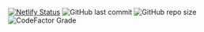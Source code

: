 [![Netlify Status](https://api.netlify.com/api/v1/badges/20b3efd8-2a8b-43c6-ad75-3f984eb1b9b2/deploy-status)](https://app.netlify.com/sites/zen-kilby-02d6df/deploys)
![GitHub last commit](https://img.shields.io/github/last-commit/fagcinsk/fagcinsk.github.io?style=flat-square)
![GitHub repo size](https://img.shields.io/github/repo-size/fagcinsk/fagcinsk.github.io?style=flat-square)
![CodeFactor Grade](https://img.shields.io/codefactor/grade/github/fagcinsk/fagcinsk.github.io?style=flat-square)
